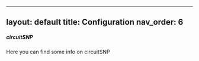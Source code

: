 
---
layout: default
title: Configuration
nav_order: 6
---



##### circuitSNP

Here you can find some info on circuitSNP

